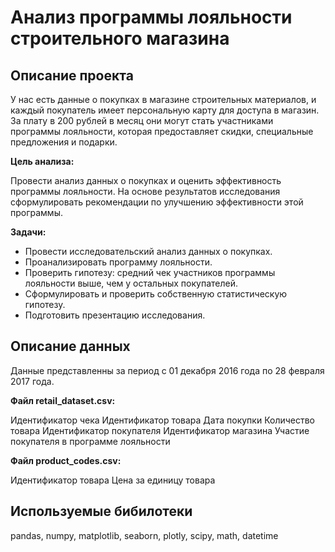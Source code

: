 # Анализ программы лояльности строительного магазина 
 
## Описание проекта

У нас есть данные о покупках в магазине строительных материалов, и каждый покупатель имеет персональную карту для доступа в магазин. За плату в 200 рублей в месяц они могут стать участниками программы лояльности, которая предоставляет скидки, специальные предложения и подарки.

**Цель анализа:**

Провести анализ данных о покупках и оценить эффективность программы лояльности. На основе результатов исследования сформулировать рекомендации по улучшению эффективности этой программы.

**Задачи:**

- Провести исследовательский анализ данных о покупках.
- Проанализировать программу лояльности.
- Проверить гипотезу: средний чек участников программы лояльности выше, чем у остальных покупателей.
- Сформулировать и проверить собственную статистическую гипотезу.
- Подготовить презентацию исследования.

## Описание данных

Данные представленны за период с 01 декабря 2016 года по 28 февраля 2017 года.

**Файл retail_dataset.csv:**

Идентификатор чека
Идентификатор товара
Дата покупки
Количество товара
Идентификатор покупателя
Идентификатор магазина
Участие покупателя в программе лояльности

**Файл product_codes.csv:**

Идентификатор товара
Цена за единицу товара


## Используемые бибилотеки

pandas, numpy, matplotlib, seaborn, plotly, scipy, math, datetime